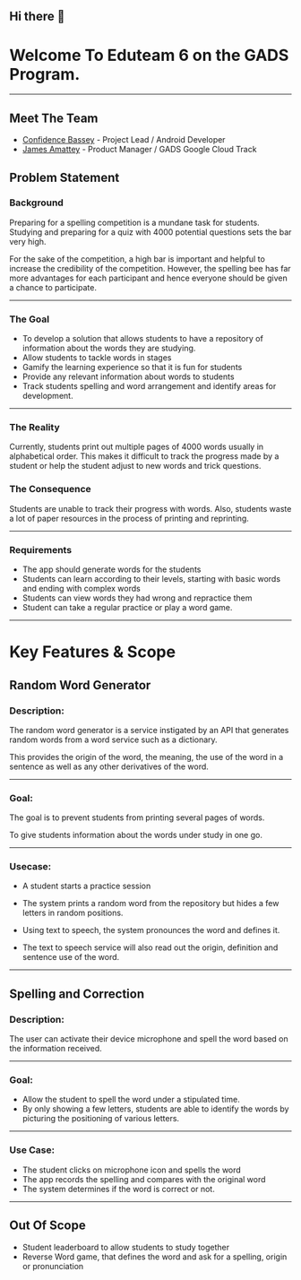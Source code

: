 ## Hi there 👋

# Welcome To Eduteam 6 on the GADS Program. 
---

## Meet The Team
- [Confidence Bassey](https://github.com/confidence-bassey) - Project Lead / Android Developer
- [James Amattey](https://github.com/jamattey) - Product Manager / GADS Google Cloud Track




## Problem Statement

### Background

Preparing for a spelling competition is a mundane task for students. Studying and preparing for a quiz with 4000 potential questions sets the bar very high. 

For the sake of the competition, a high bar is important and helpful to increase the credibility of the competition. However, the spelling bee has far more advantages for each participant and hence everyone should be given a chance to participate.

---

### The Goal

- To develop a solution that allows students to have a repository of information about the words they are studying. 
- Allow students to tackle words in stages
- Gamify the learning experience so that it is fun for students
- Provide any relevant information about words to students
- Track students spelling and word arrangement and identify areas for development.

---

### The Reality

Currently, students print out multiple pages of 4000 words usually in alphabetical order. This makes it difficult to track the progress made by a student or help the student adjust to new words and trick questions. 

### The Consequence

Students are unable to track their progress with words. Also, students waste a lot of paper resources in the process of printing and reprinting.

---

### Requirements

- The app should generate words for the students
- Students can learn according to their levels, starting with basic words and ending with complex words
- Students can view words they had wrong and repractice them
- Student can take a regular practice or play a word game.

---

# Key Features & Scope

## Random Word Generator

### Description:

The random word generator is a service instigated by an API that generates random words from a word service such as a dictionary. 

This provides the origin of the word, the meaning, the use of the word in a sentence as well as any other derivatives of the word. 

---

### Goal:

The goal is to prevent students from printing several pages of words. 

To give students information about the words under study in one go. 

---

### Usecase:

- A student starts a practice session 

- The system prints a random word from the repository but hides a few letters in random positions. 

- Using text to speech, the system pronounces the word and defines it. 

- The text to speech service will also read out the origin, definition and sentence use of the word.

---

## Spelling and Correction

### Description:

The user can activate their device microphone and spell the word based on the information received.

---

### Goal:

- Allow the student to spell the word under a stipulated time.
- By only showing a few letters, students are able to identify the words by picturing the positioning of various letters.

---

### Use Case:

- The student clicks on microphone icon and spells the word
- The app records the spelling and compares with the original word
- The system determines if the word is correct or not.

---

## Out Of Scope

- Student leaderboard to allow students to study together
- Reverse Word game, that defines the word and ask for a spelling, origin or pronunciation

<!--

**Here are some ideas to get you started:**

🙋‍♀️ A short introduction - what is your organization all about?
🌈 Contribution guidelines - how can the community get involved?
👩‍💻 Useful resources - where can the community find your docs? Is there anything else the community should know?
🍿 Fun facts - what does your team eat for breakfast?
🧙 Remember, you can do mighty things with the power of [Markdown](https://docs.github.com/github/writing-on-github/getting-started-with-writing-and-formatting-on-github/basic-writing-and-formatting-syntax)
-->
